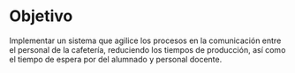 # Objetivo
Implementar un sistema que agilice los procesos en la comunicación entre el personal de la cafetería, reduciendo los tiempos de producción, así como el tiempo de espera por del alumnado y personal docente.
